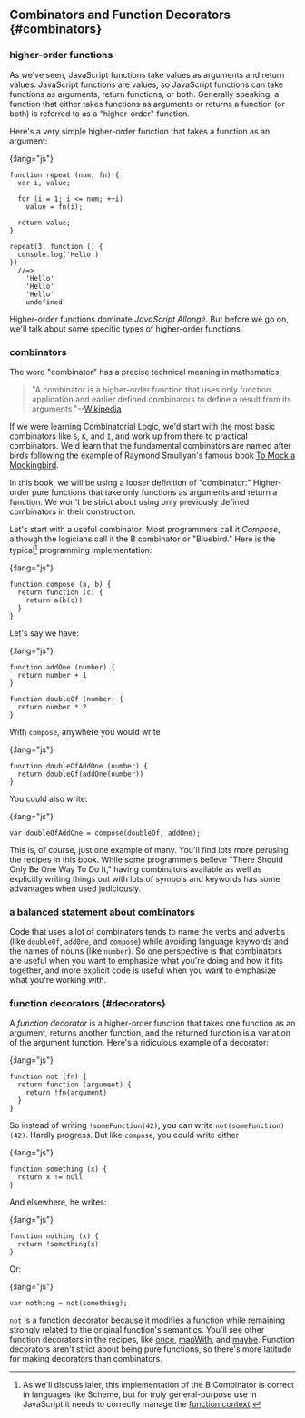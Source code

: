 ## Combinators and Function Decorators {#combinators}

### higher-order functions

As we've seen, JavaScript functions take values as arguments and return values. JavaScript functions are values, so JavaScript functions can take functions as arguments, return functions, or both. Generally speaking, a function that either takes functions as arguments or returns a function (or both) is referred to as a "higher-order" function.

Here's a very simple higher-order function that takes a function as an argument:

{:lang="js"}
~~~~~~~~
function repeat (num, fn) {
  var i, value;

  for (i = 1; i <= num; ++i)
    value = fn(i);

  return value;
}

repeat(3, function () {
  console.log('Hello')
})
  //=>
    'Hello'
    'Hello'
    'Hello'
    undefined
~~~~~~~~

Higher-order functions dominate *JavaScript Allongé*. But before we go on, we'll talk about some specific types of higher-order functions.

### combinators

The word "combinator" has a precise technical meaning in mathematics:

> "A combinator is a higher-order function that uses only function application and earlier defined combinators to define a result from its arguments."--[Wikipedia][combinators]

[combinators]: https://en.wikipedia.org/wiki/Combinatory_logic "Combinatory Logic"

If we were learning Combinatorial Logic, we'd start with the most basic combinators like `S`, `K`, and `I`, and work up from there to practical combinators. We'd learn that the fundamental combinators are named after birds following the example of Raymond Smullyan's famous book [To Mock a Mockingbird][mock].

[mock]: http://www.amazon.com/gp/product/B00A1P096Y/ref=as_li_ss_tl?ie=UTF8&camp=1789&creative=390957&creativeASIN=B00A1P096Y&linkCode=as2&tag=raganwald001-20

In this book, we will be using a looser definition of "combinator:" Higher-order pure functions that take only functions as arguments and return a function. We won't be strict about using only previously defined combinators in their construction.

Let's start with a useful combinator: Most programmers call it *Compose*, although the logicians call it the B combinator or "Bluebird." Here is the typical[^bluebird] programming implementation:

{:lang="js"}
~~~~~~~~
function compose (a, b) {
  return function (c) {
    return a(b(c))
  }
}
~~~~~~~~

Let's say we have:

{:lang="js"}
~~~~~~~~
function addOne (number) {
  return number + 1
}

function doubleOf (number) {
  return number * 2
}
~~~~~~~~

With `compose`, anywhere you would write

{:lang="js"}
~~~~~~~~
function doubleOfAddOne (number) {
  return doubleOf(addOne(number))
}
~~~~~~~~

You could also write:

{:lang="js"}
~~~~~~~~
var doubleOfAddOne = compose(doubleOf, addOne);
~~~~~~~~

This is, of course, just one example of many. You'll find lots more perusing the recipes in this book. While some programmers believe "There Should Only Be One Way To Do It," having combinators available as well as explicitly writing things out with lots of symbols and keywords has some advantages when used judiciously.

### a balanced statement about combinators

Code that uses a lot of combinators tends to name the verbs and adverbs (like `doubleOf`, `addOne`, and `compose`) while avoiding language keywords and the names of nouns (like `number`). So one perspective is that combinators are useful when you want to emphasize what you're doing and how it fits together, and more explicit code is useful when you want to emphasize what you're working with.

### function decorators {#decorators}

A *function decorator* is a higher-order function that takes one function as an argument, returns another function, and the returned function is a variation of the argument function. Here's a ridiculous example of a decorator:

{:lang="js"}
~~~~~~~~
function not (fn) {
  return function (argument) {
    return !fn(argument)
  }
}
~~~~~~~~

So instead of writing `!someFunction(42)`, you can write `not(someFunction)(42)`. Hardly progress. But like `compose`, you could write either

{:lang="js"}
~~~~~~~~
function something (x) {
  return x != null
}
~~~~~~~~

And elsewhere, he writes:

{:lang="js"}
~~~~~~~~
function nothing (x) {
  return !something(x)
}
~~~~~~~~

Or:

{:lang="js"}
~~~~~~~~
var nothing = not(something);
~~~~~~~~

`not` is a function decorator because it modifies a function while remaining strongly related to the original function's semantics. You'll see other function decorators in the recipes, like [once](#once), [mapWith](#mapWith), and [maybe](#maybe). Function decorators aren't strict about being pure functions, so there's more latitude for making decorators than combinators.

[^bluebird]: As we'll discuss later, this implementation of the B Combinator is correct in languages like Scheme, but for truly general-purpose use in JavaScript it needs to correctly manage the [function context](#context).
